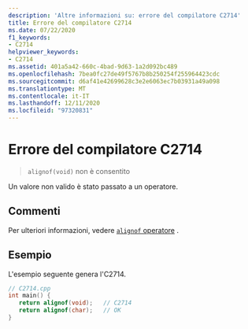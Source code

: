 ```yaml
---
description: 'Altre informazioni su: errore del compilatore C2714'
title: Errore del compilatore C2714
ms.date: 07/22/2020
f1_keywords:
- C2714
helpviewer_keywords:
- C2714
ms.assetid: 401a5a42-660c-4bad-9d63-1a2d092bc489
ms.openlocfilehash: 7bea0fc27de49f5767b8b250254f255964423cdc
ms.sourcegitcommit: d6af41e42699628c3e2e6063ec7b03931a49a098
ms.translationtype: MT
ms.contentlocale: it-IT
ms.lasthandoff: 12/11/2020
ms.locfileid: "97320831"
---
```

# <a name="compiler-error-c2714"></a>Errore del compilatore C2714

> `alignof(void)` non è consentito

Un valore non valido è stato passato a un operatore.

## <a name="remarks"></a>Commenti

Per ulteriori informazioni, vedere [ `alignof` operatore](../../cpp/alignof-operator.md) .

## <a name="example"></a>Esempio

L'esempio seguente genera l'C2714.

```cpp
// C2714.cpp
int main() {
   return alignof(void);   // C2714
   return alignof(char);   // OK
}
```

